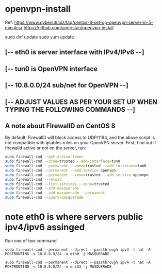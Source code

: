 openvpn-install
==============

Ref:
https://www.cyberciti.biz/faq/centos-8-set-up-openvpn-server-in-5-minutes/
https://github.com/angristan/openvpn-install

sudo dnf update
sudo yum update

## [-- eth0 is server interface with IPv4/IPv6 --] ##

## [-- tun0 is OpenVPN interface ##

## [-- 10.8.0.0/24 sub/net for OpenVPN --] ##

## [-- ADJUST VALUES AS PER YOUR SET UP WHEN TYPING THE FOLLOWING COMMANDS --] ##

## A note about FirewallD on CentOS 8 ##
By default, FirewallD will block access to UDP/1194, and the above script is not compatible with iptables rules on your OpenVPN server. First, find out if firewalld active or not on the server, run:

```bash
sudo firewall-cmd --get-active-zones
sudo firewall-cmd --zone=trusted --add-interface=tun0
sudo firewall-cmd --permanent --zone=trusted --add-interface=tun0
sudo firewall-cmd --permanent --add-service openvpn
sudo firewall-cmd --permanent --zone=trusted --add-service openvpn
sudo firewall-cmd --reload
sudo firewall-cmd --list-services --zone=trusted
sudo firewall-cmd --add-masquerade
sudo firewall-cmd --add-masquerade --permanent
sudo firewall-cmd --query-masquerade
```

# note eth0 is where servers public ipv4/ipv6 assinged #

Run one of two command
```
sudo firewall-cmd --permanent --direct --passthrough ipv4 -t nat -A POSTROUTING -s 10.8.0.0/24 -o eth0 -j MASQUERADE
```
```
sudo firewall-cmd --permanent --direct --passthrough ipv4 -t nat -A POSTROUTING -s 10.8.0.0/24 -o ens33 -j MASQUERADE
```
